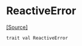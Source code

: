 # ReactiveError
<span class="source-link">[[Source]](src/reactive_streams/errors.md#L1)</span>
```pony
trait val ReactiveError
```

